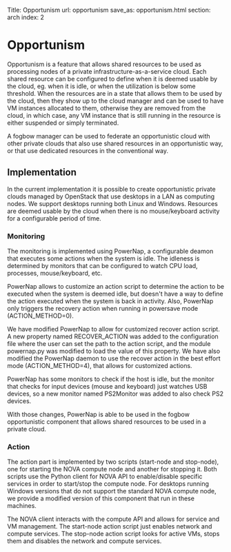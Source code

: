 Title: Opportunism
url: opportunism
save_as: opportunism.html
section: arch
index: 2

Opportunism
==========
Opportunism is a feature that allows shared resources to be used as processing nodes of a private infrastructure-as-a-service cloud. Each shared resource can be configured to define when it is deemed usable by the cloud, eg. when it is idle, or when the utilization is below some threshold. When the resources are in a state that allows them to be used by the cloud, then they show up to the cloud manager and can be used to have VM instances allocated to them, otherwise they are removed from the cloud, in which case, any VM instance that is still running in the resource is either suspended or simply terminated.

A fogbow manager can be used to federate an opportunistic cloud with other private clouds that also use shared resources in an opportunistic way, or that use dedicated resources in the conventional way.

## Implementation

In the current implementation it is possible to create opportunistic private clouds managed by OpenStack that use desktops in a LAN as computing nodes. We support desktops running both Linux and Windows. Resources are deemed usable by the cloud when there is no mouse/keyboard activity for a configurable period of time.

### Monitoring
The monitoring is implemented using PowerNap, a configurable deamon that executes some actions when the system is idle. The idleness is determined by monitors that can be configured to watch CPU load, processes, mouse/keyboard, etc.

PowerNap allows to customize an action script to determine the action to be executed when the system is deemed idle, but doesn't have a way to define the action executed when the system is back in activity. Also, PowerNap only triggers the recovery action when running in powersave mode (ACTION_METHOD=0).

We have modified PowerNap to allow for customized recover action script. A new property named RECOVER_ACTION was added to the configuration file where the user can set the path to the action script, and the module powernap.py was modified to load the value of this property. We have also modified the PowerNap daemon to use the recover action in the best effort mode (ACTION_METHOD=4), that allows for customized actions.

PowerNap has some monitors to check if the host is idle, but the monitor that checks for input devices (mouse and keyboard) just watches USB devices, so a new monitor named PS2Monitor was added to also check PS2 devices.

With those changes, PowerNap is able to be used in the fogbow opportunistic component that allows shared resources to be used in a private cloud.

### Action
The action part is implemented by two scripts (start-node and stop-node), one for starting the NOVA compute node and another for stopping it. Both scripts use the Python client for NOVA API to enable/disable specific services in order to start/stop the compute node. For desktops running Windows versions that do not support the standard NOVA compute node, we provide a modified version of this component that run in these machines.

The NOVA client interacts with the compute API and allows for service and VM management. The start-node action script just enables network and compute services. The stop-node action script looks for active VMs, stops them and disables the network and compute services.
